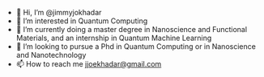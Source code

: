 - 👋 Hi, I’m @jimmyjokhadar
- 👀 I’m interested in Quantum Computing
- 🌱 I’m currently doing a master degree in Nanoscience and Functional Materials, and an internship in Quantum Machine Learning 
- 💞️ I’m looking to pursue a Phd in Quantum Computing or in Nanoscience and Nanotechnology
- 📫 How to reach me jjoekhadar@gmail.com

<!---
jimmyjokhadar/jimmyjokhadar is a ✨ special ✨ repository because its `README.md` (this file) appears on your GitHub profile.
You can click the Preview link to take a look at your changes.
--->
